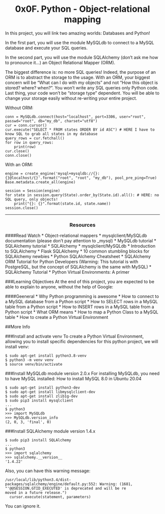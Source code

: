 <center> <h1>0x0F. Python - Object-relational mapping</h1> </center>

In this project, you will link two amazing worlds: Databases and Python!

In the first part, you will use the module MySQLdb to connect to a MySQL database and execute your SQL queries.

In the second part, you will use the module SQLAlchemy (don’t ask me how to pronounce it…) an Object Relational Mapper (ORM).

The biggest difference is: no more SQL queries! Indeed, the purpose of an ORM is to abstract the storage to the usage. With an ORM, your biggest concern will be “What can I do with my objects” and not “How this object is stored? where? when?”. You won’t write any SQL queries only Python code. Last thing, your code won’t be “storage type” dependent. You will be able to change your storage easily without re-writing your entire project.

Without ORM:
```
conn = MySQLdb.connect(host="localhost", port=3306, user="root", passwd="root", db="my_db", charset="utf8")
cur = conn.cursor()
cur.execute("SELECT * FROM states ORDER BY id ASC") # HERE I have to know SQL to grab all states in my database
query_rows = cur.fetchall()
for row in query_rows:
    print(row)
cur.close()
conn.close()
```

With an ORM:
```
engine = create_engine('mysql+mysqldb://{}:{}@localhost/{}'.format("root", "root", "my_db"), pool_pre_ping=True)
Base.metadata.create_all(engine)

session = Session(engine)
for state in session.query(State).order_by(State.id).all(): # HERE: no SQL query, only objects!
    print("{}: {}".format(state.id, state.name))
session.close()
```

---

<center><h3>Resources</h3> </center>
####Read Watch
	* Object-relational mappers
	* mysqlclient/MySQLdb documentation (please don’t pay attention to _mysql)
	* MySQLdb tutorial
	* SQLAlchemy tutorial
	* SQLAlchemy
	* mysqlclient/MySQLdb
	* Introduction to SQLAlchemy
	* Flask SQLAlchemy
	* 10 common stumbling blocks for SQLAlchemy newbies
	* Python SQLAlchemy Cheatsheet
	* SQLAlchemy ORM Tutorial for Python Developers (Warning: This tutorial is with PostgreSQL, but the concept of SQLAlchemy is the same with MySQL)
	* SQLAlchemy Tutorial
	* Python Virtual Environments: A primer

###Learning Objectives
At the end of this project, you are expected to be able to explain to anyone, without the help of Google:

####Geeneral
	* Why Python programming is awesome
	* How to connect to a MySQL database from a Python script
	* How to SELECT rows in a MySQL table from a Python script
	* How to INSERT rows in a MySQL table from a Python script
	* What ORM means
	* How to map a Python Class to a MySQL table
	* How to create a Python Virtual Environment

##More Info

###Install and activate venv
To create a Python Virtual Environment, allowing you to install specific dependencies for this python project, we will install venv:
```
$ sudo apt-get install python3.8-venv
$ python3 -m venv venv
$ source venv/bin/activate
```

###Install MySQLdb module version 2.0.x
For installing MySQLdb, you need to have MySQL installed: How to install MySQL 8.0 in Ubuntu 20.04
```
$ sudo apt-get install python3-dev
$ sudo apt-get install libmysqlclient-dev
$ sudo apt-get install zlib1g-dev
$ sudo pip3 install mysqlclient
...
$ python3
>>> import MySQLdb
>>> MySQLdb.version_info 
(2, 0, 3, 'final', 0)
```

###Install SQLAlchemy module version 1.4.x
```
$ sudo pip3 install SQLAlchemy
...
$ python3
>>> import sqlalchemy
>>> sqlalchemy.__version__ 
'1.4.22'
```
Also, you can have this warning message:
```
/usr/local/lib/python3.4/dist-packages/sqlalchemy/engine/default.py:552: Warning: (1681, "'@@SESSION.GTID_EXECUTED' is deprecated and will be re
moved in a future release.")                                                                                                                    
  cursor.execute(statement, parameters)
```
You can ignore it.
